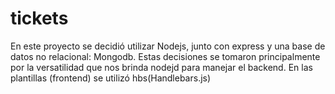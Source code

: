 # tickets
En este proyecto se decidió utilizar Nodejs, junto con express y una base de datos no relacional: Mongodb.
Estas decisiones se tomaron principalmente por la versatilidad que nos brinda nodejd para manejar el backend.
En las plantillas (frontend) se utilizó hbs(Handlebars.js)
